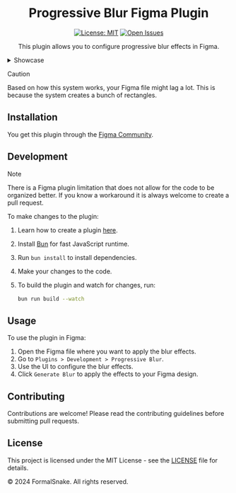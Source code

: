 <div align="center">

# Progressive Blur Figma Plugin

[![License: MIT](https://img.shields.io/badge/license-MIT-green.svg)](LICENSE.md)
[![Open Issues](https://img.shields.io/github/issues/FormalSnake/ProgressiveBlur.svg)](https://github.com/FormalSnake/ProgressiveBlur)

This plugin allows you to configure progressive blur effects in Figma.

</div>

<details>
<summary>Showcase</summary>
<img width="1440" alt="imageShowcase" src="https://github.com/FormalSnake/ProgressiveBlur/blob/main/assets/imageShowcase.png?raw=true">
</details>

> [!CAUTION]
> Based on how this system works, your Figma file might lag a lot. This is because the system creates a bunch of rectangles.

## Installation

You get this plugin through the [Figma Community](https://www.figma.com/community/plugin/1356736586164762457/progressive-blur).

## Development

> [!NOTE]
> There is a Figma plugin limitation that does not allow for the code to be organized better. If you know a workaround it is always welcome to create a pull request.

To make changes to the plugin:

1. Learn how to create a plugin [here](https://www.figma.com/plugin-docs/plugin-quickstart-guide/).
2. Install [Bun](https://bun.sh/) for fast JavaScript runtime.
3. Run `bun install` to install dependencies.
4. Make your changes to the code.
5. To build the plugin and watch for changes, run:

   ```sh
   bun run build --watch
   ```

## Usage

To use the plugin in Figma:

1.  Open the Figma file where you want to apply the blur effects.
2.  Go to `Plugins > Development > Progressive Blur`.
3.  Use the UI to configure the blur effects.
4.  Click `Generate Blur` to apply the effects to your Figma design.

## Contributing

Contributions are welcome! Please read the contributing guidelines before submitting pull requests.

## License

This project is licensed under the MIT License - see the [LICENSE](LICENSE) file for details.

© 2024 FormalSnake. All rights reserved.
